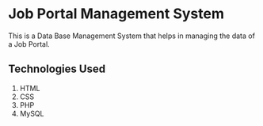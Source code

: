 # Job Portal Management System
This is a Data Base Management System that helps in managing the data of a Job Portal.

## Technologies Used
1. HTML
2. CSS
3. PHP
4. MySQL

